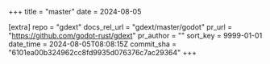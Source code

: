+++
title = "master"
date = 2024-08-05

[extra]
repo = "gdext"
docs_rel_url = "gdext/master/godot"
pr_url = "https://github.com/godot-rust/gdext"
pr_author = ""
sort_key = 9999-01-01
date_time = 2024-08-05T08:08:15Z
commit_sha = "6101ea00b324962cc8fd9935d076376c7ac29364"
+++


